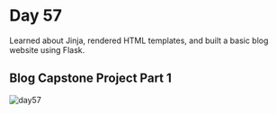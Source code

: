 # Day 57
Learned about Jinja, rendered HTML templates, and built a basic blog website using Flask.
## Blog Capstone Project Part 1
![day57](https://github.com/diorithaliti/Python/assets/74361197/9b70223c-5ba3-4dfa-a7b3-bcaee562490a)
